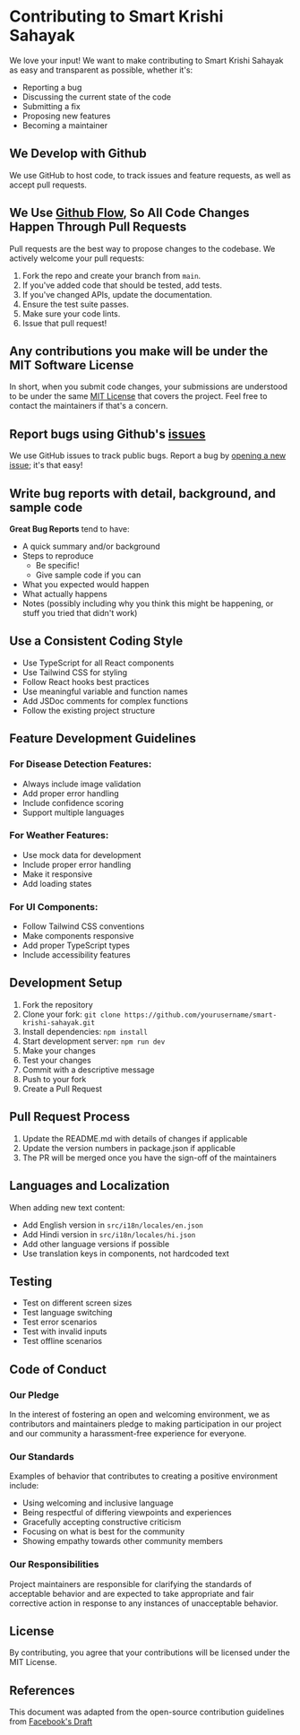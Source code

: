 # Contributing to Smart Krishi Sahayak

We love your input! We want to make contributing to Smart Krishi Sahayak as easy and transparent as possible, whether it's:

- Reporting a bug
- Discussing the current state of the code
- Submitting a fix
- Proposing new features
- Becoming a maintainer

## We Develop with Github
We use GitHub to host code, to track issues and feature requests, as well as accept pull requests.

## We Use [Github Flow](https://guides.github.com/introduction/flow/index.html), So All Code Changes Happen Through Pull Requests
Pull requests are the best way to propose changes to the codebase. We actively welcome your pull requests:

1. Fork the repo and create your branch from `main`.
2. If you've added code that should be tested, add tests.
3. If you've changed APIs, update the documentation.
4. Ensure the test suite passes.
5. Make sure your code lints.
6. Issue that pull request!

## Any contributions you make will be under the MIT Software License
In short, when you submit code changes, your submissions are understood to be under the same [MIT License](http://choosealicense.com/licenses/mit/) that covers the project. Feel free to contact the maintainers if that's a concern.

## Report bugs using Github's [issues](https://github.com/abhishek-dbz/smart-krishi-sahayak/issues)
We use GitHub issues to track public bugs. Report a bug by [opening a new issue](https://github.com/abhishek-dbz/smart-krishi-sahayak/issues/new); it's that easy!

## Write bug reports with detail, background, and sample code

**Great Bug Reports** tend to have:

- A quick summary and/or background
- Steps to reproduce
  - Be specific!
  - Give sample code if you can
- What you expected would happen
- What actually happens
- Notes (possibly including why you think this might be happening, or stuff you tried that didn't work)

## Use a Consistent Coding Style

* Use TypeScript for all React components
* Use Tailwind CSS for styling
* Follow React hooks best practices
* Use meaningful variable and function names
* Add JSDoc comments for complex functions
* Follow the existing project structure

## Feature Development Guidelines

### For Disease Detection Features:
- Always include image validation
- Add proper error handling
- Include confidence scoring
- Support multiple languages

### For Weather Features:
- Use mock data for development
- Include proper error handling
- Make it responsive
- Add loading states

### For UI Components:
- Follow Tailwind CSS conventions
- Make components responsive
- Add proper TypeScript types
- Include accessibility features

## Development Setup

1. Fork the repository
2. Clone your fork: `git clone https://github.com/yourusername/smart-krishi-sahayak.git`
3. Install dependencies: `npm install`
4. Start development server: `npm run dev`
5. Make your changes
6. Test your changes
7. Commit with a descriptive message
8. Push to your fork
9. Create a Pull Request

## Pull Request Process

1. Update the README.md with details of changes if applicable
2. Update the version numbers in package.json if applicable
3. The PR will be merged once you have the sign-off of the maintainers

## Languages and Localization

When adding new text content:
- Add English version in `src/i18n/locales/en.json`
- Add Hindi version in `src/i18n/locales/hi.json`
- Add other language versions if possible
- Use translation keys in components, not hardcoded text

## Testing

- Test on different screen sizes
- Test language switching
- Test error scenarios
- Test with invalid inputs
- Test offline scenarios

## Code of Conduct

### Our Pledge

In the interest of fostering an open and welcoming environment, we as contributors and maintainers pledge to making participation in our project and our community a harassment-free experience for everyone.

### Our Standards

Examples of behavior that contributes to creating a positive environment include:

* Using welcoming and inclusive language
* Being respectful of differing viewpoints and experiences
* Gracefully accepting constructive criticism
* Focusing on what is best for the community
* Showing empathy towards other community members

### Our Responsibilities

Project maintainers are responsible for clarifying the standards of acceptable behavior and are expected to take appropriate and fair corrective action in response to any instances of unacceptable behavior.

## License

By contributing, you agree that your contributions will be licensed under the MIT License.

## References

This document was adapted from the open-source contribution guidelines from [Facebook's Draft](https://github.com/facebook/draft-js/blob/a9316a723f9e918afde44dea68b5f9f39b7d9b00/CONTRIBUTING.md)
